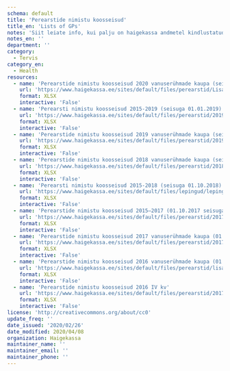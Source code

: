 ```yaml
---
schema: default
title: 'Perearstide nimistu koosseisud'
title_en: 'Lists of GPs'
notes: 'Siit leiate info, kui palju on haigekassa andmetel kindlustatud isikuid perearstide nimistutes. Nimistu koosseisud perearstikeskuste, arstide ja vanuseürhmade kaupa leiab <a href="https://statistika.haigekassa.ee/PXWeb/pxweb/et/lepingud/lepingud__2_üldarstiabi__Nimistud/?tablelist=true&rxid=eb0eef7e-3de8-4b9d-819b-53707ebfe8b7">staistikaveebist</a>.'
notes_en: ''
department: ''
category:
  - Tervis
category_en:
  - Health
resources:
  - name: 'Perearstide nimistu koosseisud 2020 vanuserühmade kaupa (seisuga 01.01.2020)'
    url: 'https://www.haigekassa.ee/sites/default/files/perearstid/Lisa_7_Perearstinimistu%20koosseis_2020.xlsx'
    format: XLSX
    interactive: 'False'
  - name: 'Perearsti nimistu koosseisud 2015-2019 (seisuga 01.01.2019)'
    url: 'https://www.haigekassa.ee/sites/default/files/perearstid/2019_01_01_nimistu_suurused1.xlsx'
    format: XLSX
    interactive: 'False'
  - name: 'Perearstide nimistu koosseisud 2019 vanuserühmade kaupa (seisuga 01.01.2019)'
    url: 'https://www.haigekassa.ee/sites/default/files/perearstid/2019_02_17_TAI_SOM_Lisa_7.xlsx'
    format: XLSX
    interactive: 'False'
  - name: 'Perearstide nimistu koosseisud 2018 vanuserühmade kaupa (seisuga 01.01.2018)'
    url: 'https://www.haigekassa.ee/sites/default/files/perearstid/2018_01_15_TAI_SOM_Lisa_7.xlsx'
    format: XLSX
    interactive: 'False'
  - name: 'Perearsti nimistu koosseisud 2015-2018 (seisuga 01.10.2018)'
    url: 'https://www.haigekassa.ee/sites/default/files/lepingud/lepingute_t2itmine/2018_10_10_nimistu_suurused.xlsx'
    format: XLSX
    interactive: 'False'
  - name: 'Perearstide nimistu koosseisud 2015–2017 (01.10.2017 seisuga)'
    url: 'https://www.haigekassa.ee/sites/default/files/perearstid/2017_07_12_nimistu_suurused.xlsx'
    format: XLSX
    interactive: 'False'
  - name: 'Perearstide nimistu koosseisud 2017 vanuserühmade kaupa (01.01.2017 seisuga)'
    url: 'https://www.haigekassa.ee/sites/default/files/perearstid/2017_01_16_tai_som_lisa_7.xlsx'
    format: XLSX
    interactive: 'False'
  - name: 'Perearstide nimistu koosseisud 2016 vanuserühmade kaupa (01.01.2016 seisuga)'
    url: 'https://www.haigekassa.ee/sites/default/files/perearstid/lisa_7_perearsti_nimistud_vanusryhmad_01.01.2016.xlsx'
    format: XLSX
    interactive: 'False'
  - name: 'Perearstide nimistu koosseisud 2016 IV kv'
    url: 'https://www.haigekassa.ee/sites/default/files/perearstid/2017_01_13_nimistu_suurused.xlsx'
    format: XLSX
    interactive: 'False'
license: 'http://creativecommons.org/about/cc0'
update_freq: ''
date_issued: '2020/02/26'
date_modified: 2020/04/08
organization: Haigekassa
maintainer_name: ''
maintainer_email: ''
maintainer_phone: ''
---
```

